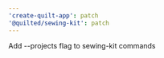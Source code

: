 ```yaml
---
'create-quilt-app': patch
'@quilted/sewing-kit': patch
---
```


Add --projects flag to sewing-kit commands
